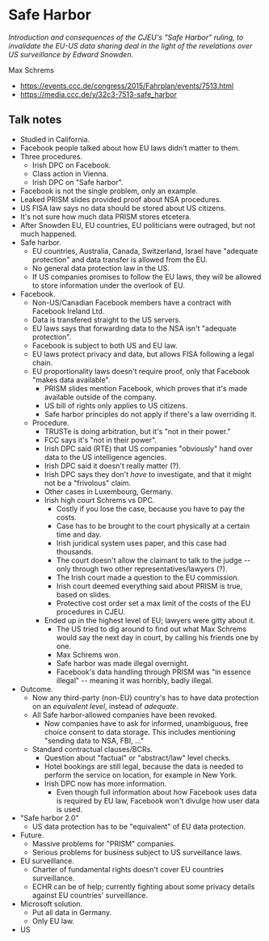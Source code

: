 # Safe Harbor

*Introduction and consequences of the CJEU's "Safe Harbor" ruling, to invalidate the EU-US data sharing deal in the light of the revelations over US surveillance by Edward Snowden.*

Max Schrems

- https://events.ccc.de/congress/2015/Fahrplan/events/7513.html
- https://media.ccc.de/v/32c3-7513-safe_harbor


## Talk notes

- Studied in California.
- Facebook people talked about how EU laws didn't matter to them.
- Three procedures.
    - Irish DPC on Facebook.
    - Class action in Vienna.
    - Irish DPC on "Safe harbor".
- Facebook is not the single problem, only an example.
- Leaked PRISM slides provided proof about NSA procedures.
- US FISA law says no data should be stored about US citizens.
- It's not sure how much data PRISM stores etcetera.
- After Snowden EU, EU countries, EU politicians were outraged, but not much happened.
- Safe harbor.
    - EU countries, Australia, Canada, Switzerland, Israel have "adequate protection" and data transfer is allowed from the EU.
    - No general data protection law in the US.
    - If US companies promises to follow the EU laws, they will be allowed to store information under the overlook of EU.
- Facebook.
    - Non-US/Canadian Facebook members have a contract with Facebook Ireland Ltd.
    - Data is transfered straight to the US servers.
    - EU laws says that forwarding data to the NSA isn't "adequate protection".
    - Facebook is subject to both US and EU law.
    - EU laws protect privacy and data, but allows FISA following a legal chain.
    - EU proportionality laws doesn't require proof, only that Facebook "makes data available".
        - PRISM slides mention Facebook, which proves that it's made available outside of the company.
        - US bill of rights only applies to US citizens.
        - Safe harbor principles do not apply if there's a law overriding it.
    - Procedure.
        - TRUSTe is doing arbitration, but it's "not in their power."
        - FCC says it's "not in their power".
        - Irish DPC said (RTE) that US companies "obviously" hand over data to the US intelligence agencies.
        - Irish DPC said it doesn't really matter (?).
        - Irish DPC says they don't _have_ to investigate, and that it might not be a "frivolous" claim.
        - Other cases in Luxembourg, Germany.
        - Irish high court Schrems vs DPC.
            - Costly if you lose the case, because you have to pay the costs.
            - Case has to be brought to the court physically at a certain time and day.
            - Irish juridical system uses paper, and this case had thousands.
            - The court doesn't allow the claimant to talk to the judge -- only through two other representatives/lawyers (?).
            - The Irish court made a question to the EU commission.
            - Irish court deemed everything said about PRISM is true, based on slides.
            - Protective cost order set a max limit of the costs of the EU procedures in CJEU.
        - Ended up in the highest level of EU; lawyers were gitty about it.
            - The US tried to dig around to find out what Max Schrems would say the next day in court, by calling his friends one by one.
            - Max Schrems won.
            - Safe harbor was made illegal overnight.
            - Facebook's data handling through PRISM was "in essence illegal" -- meaning it was horribly, badly illegal.
- Outcome.
    - Now any third-party (non-EU) country's has to have data protection on an _equivalent level_, instead of _adequate_.
    - All Safe harbor-allowed companies have been revoked.
        - Now companies have to ask for informed, unambiguous, free choice consent to data storage. This includes mentioning "sending data to NSA, FBI, ..."
    - Standard contractual clauses/BCRs.
        - Question about "factual" or "abstract/law" level checks.
        - Hotel bookings are still legal, because the data is needed to perform the service on location, for example in New York.
        - Irish DPC now has more information.
            - Even though full information about how Facebook uses data is required by EU law, Facebook won't divulge how user data is used.
- "Safe harbor 2.0"
    - US data protection has to be "equivalent" of EU data protection.
- Future.
    - Massive problems for "PRISM" companies.
    - Serious problems for business subject to US surveillance laws.
- EU surveillance.
    - Charter of fundamental rights doesn't cover EU countries surveillance.
    - ECHR can be of help; currently fighting about some privacy details against EU countries' surveillance.
- Microsoft solution.
    - Put all data in Germany.
    - Only EU law.
- US 

